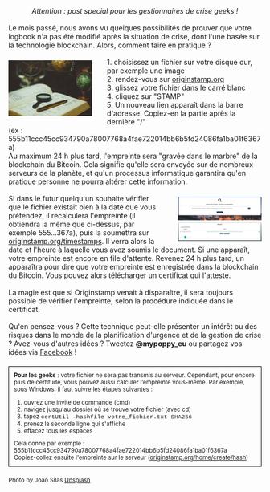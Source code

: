 <center><i>Attention : post special pour les gestionnaires de crise geeks !</i></center><br>
Le mois passé, nous avons vu quelques possibilités de prouver que votre logbook n'a pas été modifié après la situation de crise, dont l'une basée sur la technologie blockchain. Alors, comment faire en pratique ?<br><br>
	<img style="width:33%; float:left;margin:5px 30px 5px 0px" src='../images/joao-silas-74207-unsplash.jpg'>
	1. choisissez un fichier sur votre disque dur, par exemple une image<br>
	2. rendez-vous sur <a href="https://originstamp.org/">originstamp.org</a><br>
	3. glissez votre fichier dans le carré blanc<br>
	4. cliquez sur "STAMP"<br>
	5. Un nouveau lien apparaît dans la barre d'adresse. Copiez-en la partie après la dernière "/"<br>(ex : 555b11ccc45cc934790a78007768a4fae722014bb6b5fd24086fa1ba01f6367a)<br>
	Au maximum 24 h plus tard, l'empreinte sera "gravée dans le marbre" de la blockchain du Bitcoin. Cela signifie qu'elle sera envoyée sur de nombreux serveurs de la planète, et qu'un processus informatique garantira qu'en pratique personne ne pourra altérer cette information.<br><br>

<img style="width:33%; float:right;margin:5px 0px 5px 30px" src='../images/os.png'>
	Si dans le futur quelqu'un souhaite vérifier que le fichier existait bien à la date que vous prétendez, il recalculera l'empreinte (il obtiendra la même que ci-dessus, par exemple 555...367a), puis la soumettra sur <a href='https://originstamp.org/timestamps'>originstamp.org/timestamps</a>. Il verra alors la date et l'heure à laquelle vous avez soumis le document. Si une <i style="color:orange" class="fa fa-clock-o"></i> apparaît, votre empreinte est encore en file d'attente. Revenez 24 h plus tard, un <i style="color:darkgreen" class="fa fa-check-circle-o"></i> apparaîtra pour dire que votre empreinte est enregistrée dans la blockchain du Bitcoin. Vous pouvez alors télécharger un certificat qui l'atteste. <br><br>
	La magie est que si Originstamp venait à disparaître, il sera toujours possible de vérifier l'empreinte, selon la procédure indiquée dans le certificat.<br><br>
	Qu'en pensez-vous ? Cette technique peut-elle présenter un intérêt ou des risques dans le monde de la planification d'urgence et de la gestion de crise ? Avez-vous d'autres idées ? Tweetez <b>@mypoppy_eu</b> ou partagez vos idées via <a href='https://facebook.com/mypoppyeu'>Facebook</a> !
<div style='border:1px solid black; font-size:smaller; padding:10px; margin:20px 0px'>
	<b>Pour les geeks</b> : votre fichier ne sera pas transmis au serveur. Cependant, pour encore plus de certitude, vous pouvez aussi calculer l’empreinte vous-même. Par exemple, sous Windows, il faut suivre les étapes suivantes :<br>
	<ol>
	<li>ouvrez une invite de commande (cmd)</li>
	<li>navigez jusqu'au dossier où se trouve votre fichier (avec cd)</li>
	<li>tapez <span style="font-family:courier">certUtil -hashfile votre_fichier.txt SHA256</span></li>
	<li>prenez la seconde ligne qui s'affiche</li>
	<li>effacez tous les espaces</li>
	</ol>
	Cela donne par exemple : 555b11ccc45cc934790a78007768a4fae722014bb6b5fd24086fa1ba01f6367a<br>
	Copiez-collez ensuite l'empreinte sur le serveur (<a href='https://originstamp.org/home/create/hash'>originstamp.org/home/create/hash</a>)
</div>
<div style='font-size:smaller'>
Photo by João Silas <a href='https://unsplash.com/photos/I_LgQ8JZFGE'>Unsplash</a>
</div>
